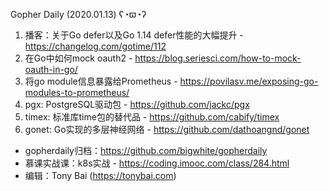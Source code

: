Gopher Daily (2020.01.13) ʕ◔ϖ◔ʔ

1. 播客：关于Go defer以及Go 1.14 defer性能的大幅提升 - https://changelog.com/gotime/112
2. 在Go中如何mock oauth2 - https://blog.seriesci.com/how-to-mock-oauth-in-go/
3. 将go module信息暴露给Prometheus - https://povilasv.me/exposing-go-modules-to-prometheus/
4. pgx: PostgreSQL驱动包 - https://github.com/jackc/pgx
5. timex: 标准库time包的替代品 - https://github.com/cabify/timex
6. gonet: Go实现的多层神经网络 - https://github.com/dathoangnd/gonet

* gopherdaily归档：https://github.com/bigwhite/gopherdaily
* 慕课实战课：k8s实战 - https://coding.imooc.com/class/284.html
* 编辑：Tony Bai (https://tonybai.com)
